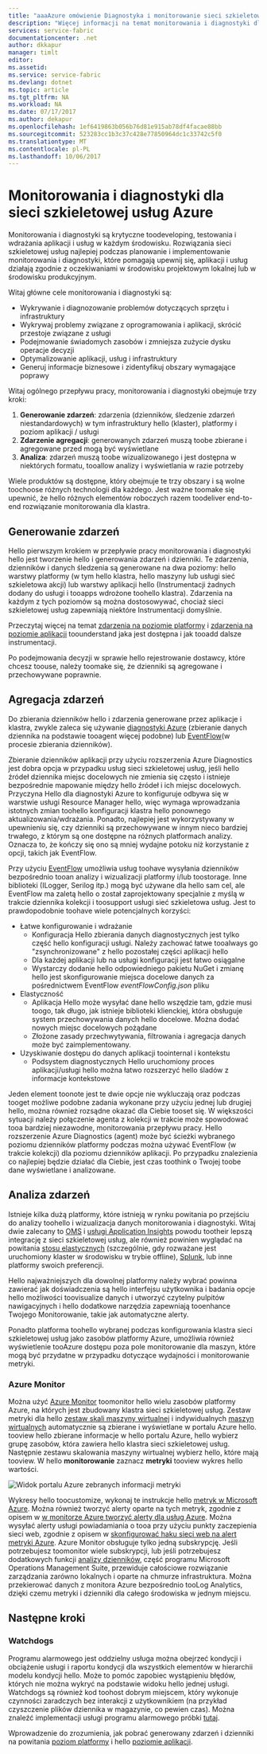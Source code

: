 ```yaml
---
title: "aaaAzure omówienie Diagnostyka i monitorowanie sieci szkieletowej usługi | Dokumentacja firmy Microsoft"
description: "Więcej informacji na temat monitorowania i diagnostyki dla klastrów, aplikacje i usługi sieć szkieletowa usług Azure."
services: service-fabric
documentationcenter: .net
author: dkkapur
manager: timlt
editor: 
ms.assetid: 
ms.service: service-fabric
ms.devlang: dotnet
ms.topic: article
ms.tgt_pltfrm: NA
ms.workload: NA
ms.date: 07/17/2017
ms.author: dekapur
ms.openlocfilehash: 1ef6419863b056b76d81e915ab78df4facae88bb
ms.sourcegitcommit: 523283cc1b3c37c428e77850964dc1c33742c5f0
ms.translationtype: MT
ms.contentlocale: pl-PL
ms.lasthandoff: 10/06/2017
---
```

# <a name="monitoring-and-diagnostics-for-azure-service-fabric"></a>Monitorowania i diagnostyki dla sieci szkieletowej usług Azure

Monitorowania i diagnostyki są krytyczne toodeveloping, testowania i wdrażania aplikacji i usług w każdym środowisku. Rozwiązania sieci szkieletowej usług najlepiej podczas planowanie i implementowanie monitorowania i diagnostyki, które pomagają upewnij się, aplikacji i usług działają zgodnie z oczekiwaniami w środowisku projektowym lokalnej lub w środowisku produkcyjnym.

Witaj główne cele monitorowania i diagnostyki są:
* Wykrywanie i diagnozowanie problemów dotyczących sprzętu i infrastruktury
* Wykrywaj problemy związane z oprogramowania i aplikacji, skrócić przestoje związane z usługi
* Podejmowanie świadomych zasobów i zmniejsza zużycie dysku operacje decyzji
* Optymalizowanie aplikacji, usług i infrastruktury
* Generuj informacje biznesowe i zidentyfikuj obszary wymagające poprawy


Witaj ogólnego przepływu pracy, monitorowania i diagnostyki obejmuje trzy kroki:

1. **Generowanie zdarzeń**: zdarzenia (dzienników, śledzenie zdarzeń niestandardowych) w tym infrastruktury hello (klaster), platformy i poziom aplikacji / usługi
2. **Zdarzenie agregacji**: generowanych zdarzeń muszą toobe zbierane i agregowane przed mogą być wyświetlane
3. **Analiza**: zdarzeń muszą toobe wizualizowanego i jest dostępna w niektórych formatu, tooallow analizy i wyświetlania w razie potrzeby

Wiele produktów są dostępne, który obejmuje te trzy obszary i są wolne toochoose różnych technologii dla każdego. Jest ważne toomake się upewnić, że hello różnych elementów roboczych razem toodeliver end-to-end rozwiązanie monitorowania dla klastra.

## <a name="event-generation"></a>Generowanie zdarzeń

Hello pierwszym krokiem w przepływie pracy monitorowania i diagnostyki hello jest tworzenie hello i generowania zdarzeń i dzienniki. Te zdarzenia, dzienników i danych śledzenia są generowane na dwa poziomy: hello warstwy platformy (w tym hello klastra, hello maszyny lub usługi sieć szkieletowa akcji) lub warstwy aplikacji hello (Instrumentacji żadnych dodany do usługi i tooapps wdrożone toohello klastra). Zdarzenia na każdym z tych poziomów są można dostosowywać, chociaż sieci szkieletowej usług zapewniają niektóre Instrumentacji domyślnie.

Przeczytaj więcej na temat [zdarzenia na poziomie platformy](service-fabric-diagnostics-event-generation-infra.md) i [zdarzenia na poziomie aplikacji](service-fabric-diagnostics-event-generation-app.md) toounderstand jaka jest dostępna i jak tooadd dalsze instrumentacji.

Po podejmowania decyzji w sprawie hello rejestrowanie dostawcy, które chcesz toouse, należy toomake się, że dzienniki są agregowane i przechowywane poprawnie.

## <a name="event-aggregation"></a>Agregacja zdarzeń

Do zbierania dzienników hello i zdarzenia generowane przez aplikacje i klastra, zwykle zaleca się używanie [diagnostyki Azure](service-fabric-diagnostics-event-aggregation-wad.md) (zbieranie danych dziennika na podstawie tooagent więcej podobne) lub [EventFlow](service-fabric-diagnostics-event-aggregation-eventflow.md)(w procesie zbierania dzienników).

Zbieranie dzienników aplikacji przy użyciu rozszerzenia Azure Diagnostics jest dobra opcja w przypadku usług sieci szkieletowej usług, jeśli hello źródeł dziennika miejsc docelowych nie zmienia się często i istnieje bezpośrednie mapowanie między hello źródeł i ich miejsc docelowych. Przyczyna Hello dla diagnostyki Azure to konfiguruje odbywa się w warstwie usługi Resource Manager hello, więc wymaga wprowadzania istotnych zmian toohello konfiguracji klastra hello ponownego aktualizowania/wdrażania. Ponadto, najlepiej jest wykorzystywany w upewnieniu się, czy dzienniki są przechowywane w innym nieco bardziej trwałego, z którym są one dostępne na różnych platformach analizy. Oznacza to, że kończy się ono są mniej wydajne potoku niż korzystanie z opcji, takich jak EventFlow.

Przy użyciu [EventFlow](https://github.com/Azure/diagnostics-eventflow) umożliwia usług toohave wysyłania dzienników bezpośrednio tooan analizy i wizualizacji platformy i/lub toostorage. Inne biblioteki (ILogger, Serilog itp.) mogą być używane dla hello sam cel, ale EventFlow ma zaletą hello o został zaprojektowany specjalnie z myślą w trakcie dziennika kolekcji i toosupport usługi sieć szkieletowa usług. Jest to prawdopodobnie toohave wiele potencjalnych korzyści:

* Łatwe konfigurowanie i wdrażanie
    * Konfiguracja Hello zbierania danych diagnostycznych jest tylko część hello konfiguracji usługi. Należy zachować łatwe tooalways go "zsynchronizowane" z hello pozostałej części aplikacji hello
    * Dla każdej aplikacji lub na usługi konfiguracji jest łatwo osiągalne
    * Wystarczy dodanie hello odpowiedniego pakietu NuGet i zmianę hello jest skonfigurowanie miejsca docelowe danych za pośrednictwem EventFlow *eventFlowConfig.json* pliku
* Elastyczność
    * Aplikacja Hello może wysyłać dane hello wszędzie tam, gdzie musi toogo, tak długo, jak istnieje biblioteki klienckiej, która obsługuje system przechowywania danych hello docelowe. Można dodać nowych miejsc docelowych pożądane
    * Złożone zasady przechwytywania, filtrowania i agregacja danych może być zaimplementowany.
* Uzyskiwanie dostępu do danych aplikacji toointernal i kontekstu
    * Podsystem diagnostycznych Hello uruchomiony proces aplikacji/usługi hello można łatwo rozszerzyć hello śladów z informacje kontekstowe

Jeden element toonote jest te dwie opcje nie wykluczają oraz podczas tooget możliwe podobne zadania wykonane przy użyciu jednej lub drugiej hello, można również rozsądne okazać dla Ciebie tooset się. W większości sytuacji należy połączenie agenta z kolekcji w trakcie może spowodować tooa bardziej niezawodne, monitorowania przepływu pracy. Hello rozszerzenie Azure Diagnostics (agent) może być ścieżki wybranego poziomu dzienników platformy podczas można używać EventFlow (w trakcie kolekcji) dla poziomu dzienników aplikacji. Po przypadku znalezienia co najlepiej będzie działać dla Ciebie, jest czas toothink o Twojej toobe dane wyświetlane i analizowane.

## <a name="event-analysis"></a>Analiza zdarzeń

Istnieje kilka dużą platformy, które istnieją w rynku powitania po przejściu do analizy toohello i wizualizacja danych monitorowania i diagnostyki. Witaj dwie zalecany to [OMS](service-fabric-diagnostics-event-analysis-oms.md) i [usługi Application Insights](service-fabric-diagnostics-event-analysis-appinsights.md) powodu tootheir lepszą integrację z sieci szkieletowej usług, ale również powinien wyglądać na powitania [stosu elastycznych](https://www.elastic.co/products) (szczególnie, gdy rozważane jest uruchomiony klaster w środowisku w trybie offline), [Splunk](https://www.splunk.com/), lub inne platformy swoich preferencji.

Hello najważniejszych dla dowolnej platformy należy wybrać powinna zawierać jak doświadczenia są hello interfejsu użytkownika i badania opcje hello możliwości toovisualize danych i utworzyć czytelny pulpitów nawigacyjnych i hello dodatkowe narzędzia zapewniają tooenhance Twojego Monitorowanie, takie jak automatyczne alerty.

Ponadto platforma toohello wybranej podczas konfigurowania klastra sieci szkieletowej usług jako zasobów platformy Azure, umożliwia również wyświetlenie tooAzure dostępu poza pole monitorowanie dla maszyn, które mogą być przydatne w przypadku dotyczące wydajności i monitorowanie metryki.

### <a name="azure-monitor"></a>Azure Monitor

Można użyć [Azure Monitor](../monitoring-and-diagnostics/monitoring-overview.md) toomonitor hello wielu zasobów platformy Azure, na których jest zbudowany klastra sieci szkieletowej usług. Zestaw metryki dla hello [zestaw skali maszyny wirtualnej](../monitoring-and-diagnostics/monitoring-supported-metrics.md#microsoftcomputevirtualmachinescalesets) i indywidualnych [maszyn wirtualnych](../monitoring-and-diagnostics/monitoring-supported-metrics.md#microsoftcomputevirtualmachinescalesetsvirtualmachines) automatycznie są zbierane i wyświetlane w portalu Azure hello. tooview hello zbierane informacje w hello portalu Azure, hello wybierz grupę zasobów, która zawiera hello klastra sieci szkieletowej usług. Następnie zestawu skalowania maszyny wirtualnej wybierz hello, które mają tooview. W hello **monitorowanie** zaznacz **metryki** tooview wykres hello wartości.

![Widok portalu Azure zebranych informacji metryki](media/service-fabric-diagnostics-overview/azure-monitoring-metrics.png)

Wykresy hello toocustomize, wykonaj te instrukcje hello [metryk w Microsoft Azure](../monitoring-and-diagnostics/insights-how-to-customize-monitoring.md). Można również tworzyć alerty oparte na tych metryk, zgodnie z opisem w [w monitorze Azure tworzyć alerty dla usług Azure](../monitoring-and-diagnostics/insights-alerts-portal.md). Można wysyłać alerty usługi powiadamiania o tooa przy użyciu punkty zaczepienia sieci web, zgodnie z opisem w [skonfigurować haku sieci web na alert metryki Azure](../monitoring-and-diagnostics/insights-webhooks-alerts.md). Azure Monitor obsługuje tylko jedną subskrypcję. Jeśli potrzebujesz toomonitor wiele subskrypcji, lub jeśli potrzebujesz dodatkowych funkcji [analizy dzienników](https://azure.microsoft.com/documentation/services/log-analytics/), część programu Microsoft Operations Management Suite, przewiduje całościowe rozwiązanie zarządzania zarówno lokalnych i oparte na chmurze infrastruktura. Można przekierować danych z monitora Azure bezpośrednio tooLog Analytics, dzięki czemu metryki i dzienniki dla całego środowiska w jednym miejscu.

## <a name="next-steps"></a>Następne kroki

### <a name="watchdogs"></a>Watchdogs

Programu alarmowego jest oddzielny usługa można obejrzeć kondycji i obciążenie usługi i raportu kondycji dla wszystkich elementów w hierarchii modelu kondycji hello. Może to pomóc zapobiec wystąpieniu błędów, których nie można wykryć na podstawie widoku hello jednej usługi. Watchdogs są również kod toohost dobrym miejscem, który wykonuje czynności zaradczych bez interakcji z użytkownikiem (na przykład czyszczenie plików dziennika w magazynie, co pewien czas). Można znaleźć implementacji usługi programu alarmowego próbki [tutaj](https://github.com/Azure-Samples/service-fabric-watchdog-service).

Wprowadzenie do zrozumienia, jak pobrać generowany zdarzeń i dzienniki na powitania [poziom platformy](service-fabric-diagnostics-event-generation-infra.md) i hello [poziomie aplikacji](service-fabric-diagnostics-event-generation-app.md).
